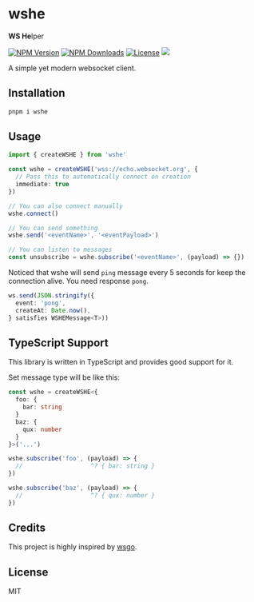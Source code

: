 # wshe

**WS He**lper

<a href="https://www.npmjs.com/package/wshe" target="_blank" rel="noopener noreferrer"><img src="https://badgen.net/npm/v/wshe" alt="NPM Version" /></a>
<a href="https://www.npmjs.com/package/wshe" target="_blank" rel="noopener noreferrer"><img src="https://badgen.net/npm/dt/wshe" alt="NPM Downloads" /></a>
<a href="https://github.com/alexzhang1030/wshe/blob/main/LICENSE" target="_blank" rel="noopener noreferrer"><img src="https://badgen.net/github/license/alexzhang1030/wshe" alt="License" /></a>
<a href="https://codecov.io/gh/alexzhang1030/wshe" ><img src="https://codecov.io/gh/alexzhang1030/wshe/graph/badge.svg?token=I4FQDYAOMN"/></a>

A simple yet modern websocket client.

## Installation

```bash
pnpm i wshe
```

## Usage

```ts
import { createWSHE } from 'wshe'

const wshe = createWSHE('wss://echo.websocket.org', {
  // Pass this to automatically connect on creation
  immediate: true
})

// You can also connect manually
wshe.connect()

// You can send something
wshe.send('<eventName>', '<eventPayload>')

// You can listen to messages
const unsubscribe = wshe.subscribe('<eventName>', (payload) => {})
```

Noticed that wshe will send `ping` message every 5 seconds for keep the connection alive. You need response `pong`.

```ts
ws.send(JSON.stringify({
  event: 'pong',
  createAt: Date.now(),
} satisfies WSHEMessage<T>))
```

## TypeScript Support

This library is written in TypeScript and provides good support for it.

Set message type will be like this:

```ts
const wshe = createWSHE<{
  foo: {
    bar: string
  }
  baz: {
    qux: number
  }
}>('...')

wshe.subscribe('foo', (payload) => {
  //                   ^? { bar: string }
})

wshe.subscribe('baz', (payload) => {
  //                   ^? { qux: number }
})
```

## Credits

This project is highly inspired by [wsgo](https://github.com/melishev/wsgo).

## License

MIT
